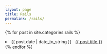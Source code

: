 ```yaml
---
layout: page
title: Rails
permalink: /rails/
---
```


{% for post in site.categories.rails %}
 <li><span>{{ post.date | date_to_string }}</span> &nbsp; <a href="{{ post.url }}">{{ post.title }}</a></li>
{% endfor %}
